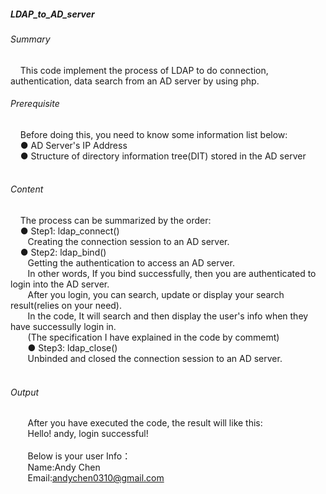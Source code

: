 ##### LDAP_to_AD_server<br/>
###### Summary
&nbsp;&nbsp;&nbsp; This code implement the process of LDAP to do connection, authentication, data search from an AD server by using php.
<br/>
###### Prerequisite
&nbsp;&nbsp;&nbsp; Before doing this, you need to know some information list below:<br/>
&nbsp;&nbsp;&nbsp; ● AD Server's IP Address<br/>
&nbsp;&nbsp;&nbsp; ● Structure of directory information tree(DIT) stored in the AD server<br/>
<br/>
###### Content
&nbsp;&nbsp;&nbsp;  The process can be summarized by the order:<br/>
&nbsp;&nbsp;&nbsp;  ● Step1: ldap_connect()<br/>
&nbsp;&nbsp;&nbsp;&nbsp;&nbsp;&nbsp; Creating the connection session to an AD server.<br/>
&nbsp;&nbsp;&nbsp;  ● Step2: ldap_bind()<br/>
&nbsp;&nbsp;&nbsp;&nbsp;&nbsp;&nbsp; Getting the authentication to access an AD server.<br/>
&nbsp;&nbsp;&nbsp;&nbsp;&nbsp;&nbsp; In other words, If you bind successfully, then you are authenticated to login into the AD server.<br/>
&nbsp;&nbsp;&nbsp;&nbsp;&nbsp;&nbsp; After you login, you can search, update or display your search result(relies on your need).<br/>
&nbsp;&nbsp;&nbsp;&nbsp;&nbsp;&nbsp; In the code, It will search and then display the user's info when they have successully login in.<br/>
&nbsp;&nbsp;&nbsp;&nbsp;&nbsp;&nbsp; (The specification I have explained in the code by commemt)<br/>
&nbsp;&nbsp;&nbsp;&nbsp;&nbsp;&nbsp; ● Step3: ldap_close()<br/>
&nbsp;&nbsp;&nbsp;&nbsp;&nbsp;&nbsp; Unbinded and closed the connection session to an AD server.<br/>
<br/>
###### Output <br/>
&nbsp;&nbsp;&nbsp;&nbsp;&nbsp;&nbsp;  After you have executed the code, the result will like this:<br/>
&nbsp;&nbsp;&nbsp;&nbsp;&nbsp;&nbsp;  Hello! andy, login successful!<br/>
  <br/>
&nbsp;&nbsp;&nbsp;&nbsp;&nbsp;&nbsp;  Below is your user Info：<br/>
&nbsp;&nbsp;&nbsp;&nbsp;&nbsp;&nbsp;  Name:Andy Chen<br/>
&nbsp;&nbsp;&nbsp;&nbsp;&nbsp;&nbsp;  Email:andychen0310@gmail.com<br/>
